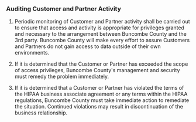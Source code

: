 ### Auditing Customer and Partner Activity

1. Periodic monitoring of Customer and Partner activity shall be carried out to
   ensure that access and activity is appropriate for privileges granted and
   necessary to the arrangement between Buncombe County and the 3rd party.
   Buncombe County will make every effort to assure Customers and Partners
   do not gain access to data outside of their own environments.

1. If it is determined that the Customer or Partner has exceeded the scope of
   access privileges, Buncombe County's management and security must remedy
   the problem immediately.

1. If it is determined that a Customer or Partner has violated the terms of the
   HIPAA business associate agreement or any terms within the HIPAA regulations,
   Buncombe County must take immediate action to remediate the situation. Continued
   violations may result in discontinuation of the business relationship.

